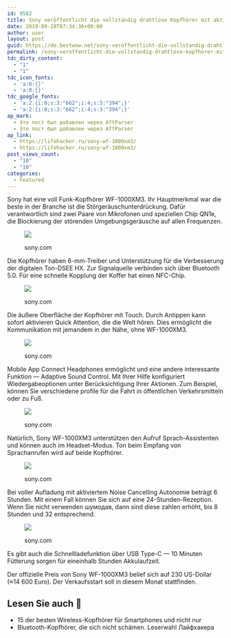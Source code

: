 ```yaml
---
id: 9582
title: Sony veröffentlicht die vollständig drahtlose Kopfhörer mit aktiver Geräuschunterdrückung
date: 2019-09-28T07:34:36+00:00
author: user
layout: post
guid: https://de.bestwow.net/sony-veroffentlicht-die-vollstandig-drahtlose-kopfhorer-mit-aktiver-gerauschunterdruckung/
permalink: /sony-veroffentlicht-die-vollstandig-drahtlose-kopfhorer-mit-aktiver-gerauschunterdruckung/
tdc_dirty_content:
  - "1"
  - "1"
tdc_icon_fonts:
  - 'a:0:{}'
  - 'a:0:{}'
tdc_google_fonts:
  - 'a:2:{i:0;s:3:"662";i:4;s:3:"394";}'
  - 'a:2:{i:0;s:3:"662";i:4;s:3:"394";}'
ap_mark:
  - Это пост был добавлен через AftParser
  - Это пост был добавлен через AftParser
ap_link:
  - https://lifehacker.ru/sony-wf-1000xm3/
  - https://lifehacker.ru/sony-wf-1000xm3/
post_views_count:
  - "10"
  - "10"
categories:
  - Featured
---
```

Sony hat eine voll Funk-Kopfhörer WF-1000XM3. Ihr Hauptmerkmal war die beste in der Branche ist die Störgeräuschunterdrückung. Dafür verantwortlich sind zwei Paare von Mikrofonen und speziellen Chip QN1e, die Blockierung der störenden Umgebungsgeräusche auf allen Frequenzen.<figure>

![](https://de.bestwow.net/wp-content/uploads/2019/09/sony-vypustila-polnost-yu-besprovodnye-naushniki-s-aktivnym-shumopodavleniem-1.jpg) <figcaption>sony.com</figcaption></figure> 

Die Kopfhörer haben 6-mm-Treiber und Unterstützung für die Verbesserung der digitalen Ton-DSEE HX. Zur Signalquelle verbinden sich über Bluetooth 5.0. Für eine schnelle Kopplung der Koffer hat einen NFC-Chip.<figure>

![](https://de.bestwow.net/wp-content/uploads/2019/09/sony-vypustila-polnost-yu-besprovodnye-naushniki-s-aktivnym-shumopodavleniem-2.jpg) <figcaption>sony.com</figcaption></figure> 

Die äußere Oberfläche der Kopfhörer mit Touch. Durch Antippen kann sofort aktivieren Quick Attention, die die Welt hören. Dies ermöglicht die Kommunikation mit jemandem in der Nähe, ohne WF-1000XM3.<figure>

![](https://de.bestwow.net/wp-content/uploads/2019/09/sony-vypustila-polnost-yu-besprovodnye-naushniki-s-aktivnym-shumopodavleniem-3.jpg) <figcaption>sony.com</figcaption></figure> 

Mobile App Connect Headphones ermöglicht und eine andere interessante Funktion — Adaptive Sound Control. Mit Ihrer Hilfe konfiguriert Wiedergabeoptionen unter Berücksichtigung Ihrer Aktionen. Zum Beispiel, können Sie verschiedene profile für die Fahrt in öffentlichen Verkehrsmitteln oder zu Fuß.<figure>

![](https://de.bestwow.net/wp-content/uploads/2019/09/sony-vypustila-polnost-yu-besprovodnye-naushniki-s-aktivnym-shumopodavleniem-4.jpg) <figcaption>sony.com</figcaption></figure> 

Natürlich, Sony WF-1000XM3 unterstützen den Aufruf Sprach-Assistenten und können auch im Headset-Modus. Ton beim Empfang von Sprachanrufen wird auf beide Kopfhörer.<figure>

![](https://de.bestwow.net/wp-content/uploads/2019/09/sony-vypustila-polnost-yu-besprovodnye-naushniki-s-aktivnym-shumopodavleniem-5.jpg) <figcaption>sony.com</figcaption></figure> 

Bei voller Aufladung mit aktiviertem Noise Cancelling Autonomie beträgt 6 Stunden. Mit einem Fall können Sie sich auf eine 24-Stunden-Rezeption. Wenn Sie nicht verwenden шумодав, dann sind diese zahlen erhöht, bis 8 Stunden und 32 entsprechend.<figure>

![](https://de.bestwow.net/wp-content/uploads/2019/09/sony-vypustila-polnost-yu-besprovodnye-naushniki-s-aktivnym-shumopodavleniem-6.jpg) <figcaption>sony.com</figcaption></figure> 

Es gibt auch die Schnellladefunktion über USB Type-C — 10 Minuten Fütterung sorgen für eineinhalb Stunden Akkulaufzeit.

Der offizielle Preis von Sony WF-1000XM3 belief sich auf 230 US-Dollar (≈14 600 Euro). Der Verkaufsstart soll in diesem Monat stattfinden.

<div>
  <h2 class="read-also__title">
    <span>Lesen Sie auch</span> <span>🧐 </span>
  </h2>
  
  <ul class="read-also__list">
    <li>
      15 der besten Wireless-Kopfhörer für Smartphones und nicht nur
    </li>
    <li>
      Bluetooth-Kopfhörer, die sich nicht schämen. Leserwahl Лайфхакера
    </li>
  </ul>
</div>